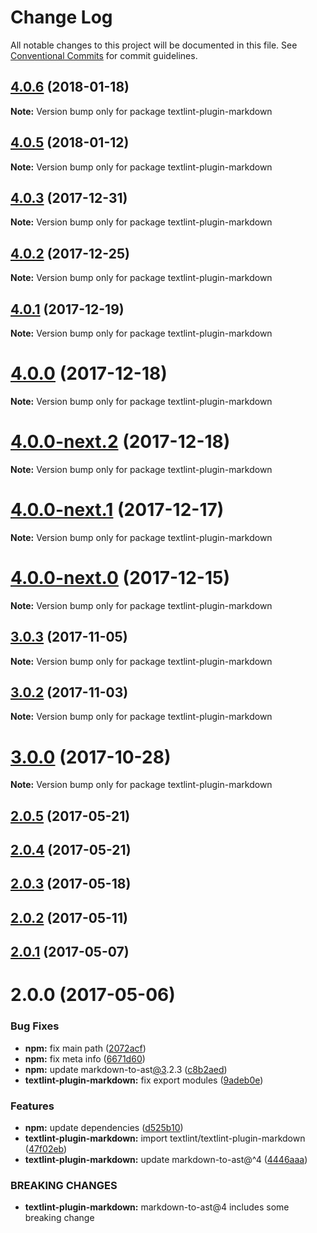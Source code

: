 # Change Log

All notable changes to this project will be documented in this file.
See [Conventional Commits](https://conventionalcommits.org) for commit guidelines.

<a name="4.0.6"></a>
## [4.0.6](https://github.com/textlint/textlint/compare/textlint-plugin-markdown@4.0.5...textlint-plugin-markdown@4.0.6) (2018-01-18)




**Note:** Version bump only for package textlint-plugin-markdown

<a name="4.0.5"></a>
## [4.0.5](https://github.com/textlint/textlint/compare/textlint-plugin-markdown@4.0.4...textlint-plugin-markdown@4.0.5) (2018-01-12)




**Note:** Version bump only for package textlint-plugin-markdown

<a name="4.0.3"></a>
## [4.0.3](https://github.com/textlint/textlint/compare/textlint-plugin-markdown@4.0.2...textlint-plugin-markdown@4.0.3) (2017-12-31)




**Note:** Version bump only for package textlint-plugin-markdown

<a name="4.0.2"></a>
## [4.0.2](https://github.com/textlint/textlint/compare/textlint-plugin-markdown@4.0.1...textlint-plugin-markdown@4.0.2) (2017-12-25)




**Note:** Version bump only for package textlint-plugin-markdown

<a name="4.0.1"></a>
## [4.0.1](https://github.com/textlint/textlint/compare/textlint-plugin-markdown@4.0.0...textlint-plugin-markdown@4.0.1) (2017-12-19)




**Note:** Version bump only for package textlint-plugin-markdown

<a name="4.0.0"></a>
# [4.0.0](https://github.com/textlint/textlint/compare/textlint-plugin-markdown@4.0.0-next.2...textlint-plugin-markdown@4.0.0) (2017-12-18)




**Note:** Version bump only for package textlint-plugin-markdown

<a name="4.0.0-next.2"></a>
# [4.0.0-next.2](https://github.com/textlint/textlint/compare/textlint-plugin-markdown@4.0.0-next.1...textlint-plugin-markdown@4.0.0-next.2) (2017-12-18)




**Note:** Version bump only for package textlint-plugin-markdown

<a name="4.0.0-next.1"></a>
# [4.0.0-next.1](https://github.com/textlint/textlint/compare/textlint-plugin-markdown@4.0.0-next.0...textlint-plugin-markdown@4.0.0-next.1) (2017-12-17)




**Note:** Version bump only for package textlint-plugin-markdown

<a name="4.0.0-next.0"></a>
# [4.0.0-next.0](https://github.com/textlint/textlint/compare/textlint-plugin-markdown@3.0.3...textlint-plugin-markdown@4.0.0-next.0) (2017-12-15)




**Note:** Version bump only for package textlint-plugin-markdown

<a name="3.0.3"></a>
## [3.0.3](https://github.com/textlint/textlint/compare/textlint-plugin-markdown@3.0.2...textlint-plugin-markdown@3.0.3) (2017-11-05)




**Note:** Version bump only for package textlint-plugin-markdown

<a name="3.0.2"></a>
## [3.0.2](https://github.com/textlint/textlint/compare/textlint-plugin-markdown@3.0.1...textlint-plugin-markdown@3.0.2) (2017-11-03)




**Note:** Version bump only for package textlint-plugin-markdown

<a name="3.0.0"></a>
# [3.0.0](https://github.com/textlint/textlint/compare/textlint-plugin-markdown@3.0.0-beta.0...textlint-plugin-markdown@3.0.0) (2017-10-28)




**Note:** Version bump only for package textlint-plugin-markdown

<a name="2.0.5"></a>
## [2.0.5](https://github.com/textlint/textlint/compare/textlint-plugin-markdown@2.0.4...textlint-plugin-markdown@2.0.5) (2017-05-21)




<a name="2.0.4"></a>
## [2.0.4](https://github.com/textlint/textlint/compare/textlint-plugin-markdown@2.0.3...textlint-plugin-markdown@2.0.4) (2017-05-21)




<a name="2.0.3"></a>
## [2.0.3](https://github.com/textlint/textlint/compare/textlint-plugin-markdown@2.0.2...textlint-plugin-markdown@2.0.3) (2017-05-18)




<a name="2.0.2"></a>
## [2.0.2](https://github.com/textlint/textlint/compare/textlint-plugin-markdown@2.0.1...textlint-plugin-markdown@2.0.2) (2017-05-11)




<a name="2.0.1"></a>
## [2.0.1](https://github.com/textlint/textlint/compare/textlint-plugin-markdown@2.0.0...textlint-plugin-markdown@2.0.1) (2017-05-07)




<a name="2.0.0"></a>
# 2.0.0 (2017-05-06)


### Bug Fixes

* **npm:** fix main path ([2072acf](https://github.com/textlint/textlint/commit/2072acf))
* **npm:** fix meta info ([6671d60](https://github.com/textlint/textlint/commit/6671d60))
* **npm:** update markdown-to-ast[@3](https://github.com/3).2.3 ([c8b2aed](https://github.com/textlint/textlint/commit/c8b2aed))
* **textlint-plugin-markdown:** fix export modules ([9adeb0e](https://github.com/textlint/textlint/commit/9adeb0e))


### Features

* **npm:** update dependencies ([d525b10](https://github.com/textlint/textlint/commit/d525b10))
* **textlint-plugin-markdown:** import textlint/textlint-plugin-markdown ([47f02eb](https://github.com/textlint/textlint/commit/47f02eb))
* **textlint-plugin-markdown:** update markdown-to-ast@^4 ([4446aaa](https://github.com/textlint/textlint/commit/4446aaa))


### BREAKING CHANGES

* **textlint-plugin-markdown:** markdown-to-ast@4 includes some breaking change
